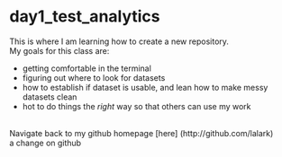 # day1_test_analytics
This is where I am learning how to create a new repository.
<br>
My goals for this class are:
* getting comfortable in the terminal
* figuring out where to look for datasets
* how to establish if dataset is usable, and lean how to make messy datasets clean
* hot to do things the *right* way so that others can use my work
<br>
Navigate back to my github homepage [here] (http://github.com/lalark)
<br>
a change on github
